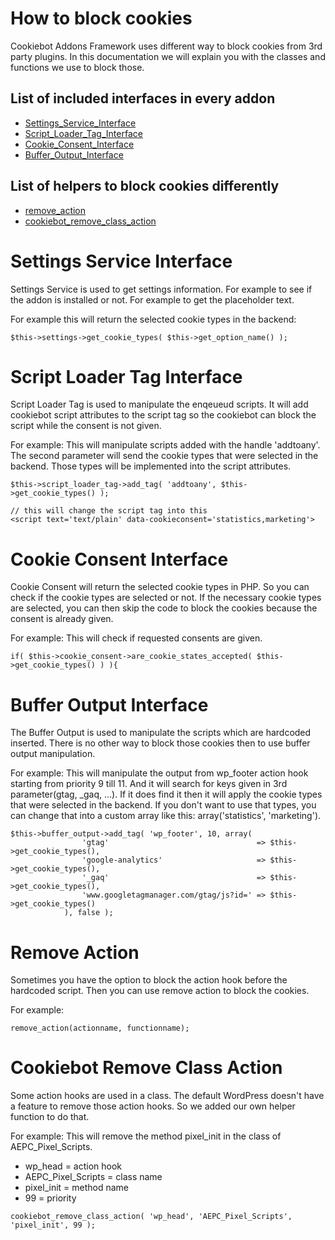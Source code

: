 # How to block cookies

Cookiebot Addons Framework uses different way to block cookies from 3rd party plugins. In this documentation we will explain you with the classes and functions we use to block those.

List of included interfaces in every addon
--
- [Settings_Service_Interface](#settings-service-interface)
- [Script_Loader_Tag_Interface](#script-loader-tag-interface)
- [Cookie_Consent_Interface](#cookie-consent-interface)
- [Buffer_Output_Interface](#buffer-output-interface)

List of helpers to block cookies differently
---
- [remove_action](#remove-action)
- [cookiebot_remove_class_action](#cookiebot-remove-class-action)

# Settings Service Interface

Settings Service is used to get settings information. For example to see if the addon is installed or not. For example to get the placeholder text.

For example this will return the selected cookie types in the backend:
```
$this->settings->get_cookie_types( $this->get_option_name() );
```

# Script Loader Tag Interface

Script Loader Tag is used to manipulate the enqeueud scripts. It will add cookiebot script attributes to the script tag so the cookiebot can block the script while the consent is not given.

For example:
This will manipulate scripts added with the handle 'addtoany'. The second parameter will send the cookie types that were selected in the backend. Those types will be implemented into the script attributes.
```
$this->script_loader_tag->add_tag( 'addtoany', $this->get_cookie_types() );

// this will change the script tag into this
<script text='text/plain' data-cookieconsent='statistics,marketing'>
```

# Cookie Consent Interface

Cookie Consent will return the selected cookie types in PHP. So you can check if the cookie types are selected or not. If the necessary cookie types are selected, you can then skip the code to block the cookies because the consent is already given.

For example:
This will check if requested consents are given.
```
if( $this->cookie_consent->are_cookie_states_accepted( $this->get_cookie_types() ) ){
```

# Buffer Output Interface

The Buffer Output is used to manipulate the scripts which are hardcoded inserted. There is no other way to block those cookies then to use buffer output manipulation.

For example: This will manipulate the output from wp_footer action hook starting from priority 9 till 11. And it will search for keys given in 3rd parameter(gtag, _gaq, ...). If it does find it then it will apply the cookie types that were selected in the backend. If you don't want to use that types, you can change that into a custom array like this: array('statistics', 'marketing').
```
$this->buffer_output->add_tag( 'wp_footer', 10, array(
				'gtag'                                 => $this->get_cookie_types(),
				'google-analytics'                     => $this->get_cookie_types(),
				'_gaq'                                 => $this->get_cookie_types(),
				'www.googletagmanager.com/gtag/js?id=' => $this->get_cookie_types()
			), false );
```

# Remove Action

Sometimes you have the option to block the action hook before the hardcoded script. Then you can use remove action to block the cookies.

For example:
```
remove_action(actionname, functionname);
```

# Cookiebot Remove Class Action

Some action hooks are used in a class. The default WordPress doesn't have a feature to remove those action hooks. So we added our own helper function to do that.

For example:
This will remove the method pixel_init in the class of AEPC_Pixel_Scripts.

- wp_head = action hook
- AEPC_Pixel_Scripts = class name
- pixel_init = method name
- 99 = priority
```
cookiebot_remove_class_action( 'wp_head', 'AEPC_Pixel_Scripts', 'pixel_init', 99 );
```
